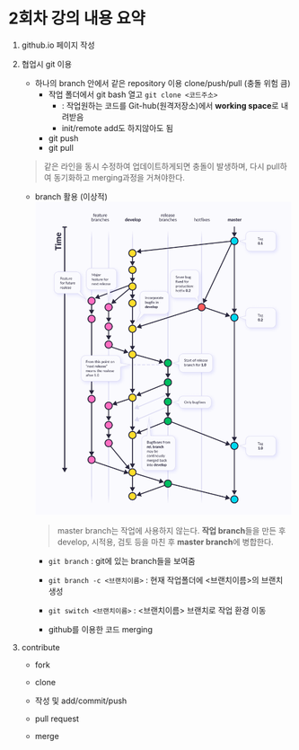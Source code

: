 # 2회차 강의 내용 요약

1. github.io 페이지 작성

2. 협업시 git 이용
    - 하나의 branch 안에서 같은 repository 이용 clone/push/pull (충돌 위험 큼)
        - 작업 폴더에서 git bash 열고 `git clone <코드주소>` 
            - : 작업원하는 코드를 Git-hub(원격저장소)에서 **working space**로 내려받음
            - init/remote add도 하지않아도 됨
        - git push 
        - git pull
    > 같은 라인을 동시 수정하여 업데이트하게되면 충돌이 발생하며, 다시 pull하여 동기화하고 merging과정을 거쳐야한다.
    - branch 활용 (이상적)
        ![git workflow](./assets/git_workflow.png)
        >master branch는 작업에 사용하지 않는다. **작업 branch**들을 만든 후 develop, 시적용, 검토 등을 마친 후 **master branch**에 병합한다. 
        - `git branch` : git에 있는 branch들을 보여줌
        - `git branch -c <브랜치이름>` : 현재 작업폴더에 <브랜치이름>의 브랜치 생성
        - `git switch <브랜치이름>` : <브랜치이름> 브랜치로 작업 환경 이동
    
        - github를 이용한 코드 merging

3. contribute
    - fork
    - clone
    - 작성 및 add/commit/push
    - pull request

    - merge


